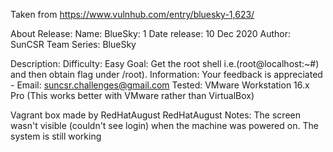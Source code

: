 Taken from https://www.vulnhub.com/entry/bluesky-1,623/ 

About Release:
    Name: BlueSky: 1
    Date release: 10 Dec 2020
    Author: SunCSR Team
    Series: BlueSky

Description:
    Difficulty: Easy
    Goal: Get the root shell i.e.(root@localhost:~#) and then obtain flag under /root).
    Information: Your feedback is appreciated - Email: suncsr.challenges@gmail.com
    Tested: VMware Workstation 16.x Pro (This works better with VMware rather than VirtualBox)

Vagrant box made by RedHatAugust
RedHatAugust Notes:
    The screen wasn't visible (couldn't see login) when the machine was powered on.
    The system is still working

